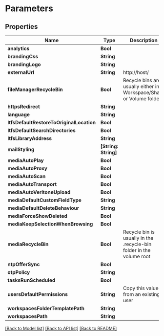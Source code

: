 # Parameters

## Properties

Name | Type | Description | Notes
------------ | ------------- | ------------- | -------------
**analytics** | **Bool** |  | [optional] 
**brandingCss** | **String** |  | [optional] 
**brandingLogo** | **String** |  | [optional] 
**externalUrl** | **String** | http://host/ | [optional] 
**fileManagerRecycleBin** | **Bool** | Recycle bins are usually either in Workspace/Share or Volume folder | [optional] 
**httpsRedirect** | **String** |  | [optional] 
**language** | **String** |  | [optional] 
**ltfsDefaultRestoreToOriginalLocation** | **Bool** |  | [optional] 
**ltfsDefaultSearchDirectories** | **Bool** |  | [optional] 
**ltfsLibraryAddress** | **String** |  | [optional] 
**mailStyling** | **[String: String]** |  | [optional] 
**mediaAutoPlay** | **Bool** |  | [optional] 
**mediaAutoProxy** | **Bool** |  | [optional] 
**mediaAutoScan** | **Bool** |  | [optional] 
**mediaAutoTransport** | **Bool** |  | [optional] 
**mediaAutoVeritoneUpload** | **Bool** |  | [optional] 
**mediaDefaultCustomFieldType** | **String** |  | [optional] 
**mediaDefaultDeleteBehaviour** | **String** |  | [optional] 
**mediaForceShowDeleted** | **Bool** |  | [optional] 
**mediaKeepSelectionWhenBrowsing** | **Bool** |  | [optional] 
**mediaRecycleBin** | **Bool** | Recycle bin is usually in the .recycle-bin folder in the volume root | [optional] 
**ntpOfferSync** | **Bool** |  | [optional] 
**otpPolicy** | **String** |  | [optional] 
**tasksRunScheduled** | **Bool** |  | [optional] 
**usersDefaultPermissions** | **String** | Copy this value from an existing user | [optional] 
**workspacesFolderTemplatePath** | **String** |  | [optional] 
**workspacesPath** | **String** |  | [optional] 

[[Back to Model list]](../README.md#documentation-for-models) [[Back to API list]](../README.md#documentation-for-api-endpoints) [[Back to README]](../README.md)


